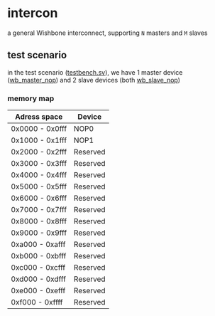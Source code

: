 # intercon

a general Wishbone interconnect, supporting `N` masters and `M` slaves

## test scenario

in the test scenario ([testbench.sv](testbench.sv)), we have 1 master device ([wb_master_nop](wb_master_nop/)) and 2 slave devices (both [wb_slave_nop](wb_slave_nop/))

### memory map

| Adress space    | Device     |
| --------------- | ---------- |
| 0x0000 - 0x0fff | NOP0       |
| 0x1000 - 0x1fff | NOP1       |
| 0x2000 - 0x2fff | Reserved   |
| 0x3000 - 0x3fff | Reserved   |
| 0x4000 - 0x4fff | Reserved   |
| 0x5000 - 0x5fff | Reserved   |
| 0x6000 - 0x6fff | Reserved   |
| 0x7000 - 0x7fff | Reserved   |
| 0x8000 - 0x8fff | Reserved   |
| 0x9000 - 0x9fff | Reserved   |
| 0xa000 - 0xafff | Reserved   |
| 0xb000 - 0xbfff | Reserved   |
| 0xc000 - 0xcfff | Reserved   |
| 0xd000 - 0xdfff | Reserved   |
| 0xe000 - 0xefff | Reserved   |
| 0xf000 - 0xffff | Reserved   |
